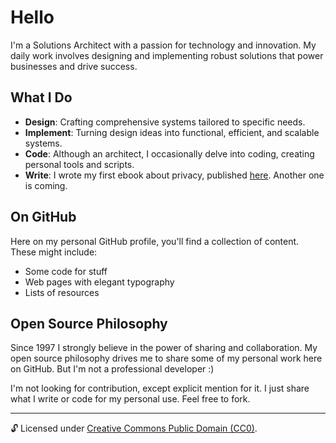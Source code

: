 # Hello

I'm a Solutions Architect with a passion for technology and innovation. My daily work involves designing and implementing robust solutions that power businesses and drive success.

## What I Do

- **Design**: Crafting comprehensive systems tailored to specific needs.
- **Implement**: Turning design ideas into functional, efficient, and scalable systems.
- **Code**: Although an architect, I occasionally delve into coding, creating personal tools and scripts.
- **Write**: I wrote my first ebook about privacy, published [here](https://architext.org). Another one is coming.

## On GitHub

Here on my personal GitHub profile, you'll find a collection of content. These might include:

- Some code for stuff
- Web pages with elegant typography
- Lists of resources

## Open Source Philosophy

Since 1997 I strongly believe in the power of sharing and collaboration. My open source philosophy drives me to share some of my personal work here on GitHub. But I'm not a professional developer :)

I'm not looking for contribution, except explicit mention for it. I just share what I write or code for my personal use. Feel free to fork.

---

🔓 Licensed under [Creative Commons Public Domain (CC0)](LICENSE.md).
